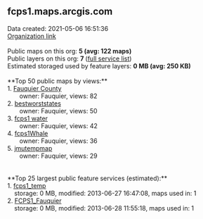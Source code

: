 <h2>fcps1.maps.arcgis.com</h2> Data created: 2021-05-06 16:51:36 <br /><a target='new' href='https://fcps1.maps.arcgis.com'>Organization link</a><br /><br />Public maps on this org: <b>5 (avg: 122 maps)</b><br />Public layers on this org: <b>7 </b>(<a target='new' href='https://services.arcgis.com/FuliQO1myvTp48c7/ArcGIS/rest/services'>full service list</a>)<br />Estimated storaged used by feature layers: <b>0 MB (avg: 250 KB)</b><br /><br />**Top 50 public maps by views:**<br />  1. <a target='new' href='https://www.arcgis.com/home/item.html?id=8cce75bd126b447a98ad1c1ef8afef28'>Fauquier County</a> <br />  &nbsp;&nbsp;&nbsp;&nbsp; &nbsp;&nbsp;owner: Fauquier, views: 82<br />  2. <a target='new' href='https://www.arcgis.com/home/item.html?id=bc10bff72edc414c90e8cd34a7c82611'>bestworststates</a> <br />  &nbsp;&nbsp;&nbsp;&nbsp; &nbsp;&nbsp;owner: Fauquier, views: 50<br />  3. <a target='new' href='https://www.arcgis.com/home/item.html?id=be741cda3da14cff92c4a9f76ca7df62'>fcps1 water</a> <br />  &nbsp;&nbsp;&nbsp;&nbsp; &nbsp;&nbsp;owner: Fauquier, views: 42<br />  4. <a target='new' href='https://www.arcgis.com/home/item.html?id=b8501fc21f454718b8dd302eed09a8ed'>fcps1Whale</a> <br />  &nbsp;&nbsp;&nbsp;&nbsp; &nbsp;&nbsp;owner: Fauquier, views: 36<br />  5. <a target='new' href='https://www.arcgis.com/home/item.html?id=ca225d75a4894bdab197c1000382ba04'>jmutempmap</a> <br />  &nbsp;&nbsp;&nbsp;&nbsp; &nbsp;&nbsp;owner: Fauquier, views: 29<br /><br /><br />**Top 25 largest public feature services (estimated):**<br /> 1. <a target='new' href='https://www.arcgis.com/home/item.html?id=c33829c1d71d4ee18134a5b0daff2c88'>fcps1_temp</a><br /> &nbsp;&nbsp;&nbsp;&nbsp;storage: 0 MB, modified: 2013-06-27 16:47:08, maps used in: 1<br /> 2. <a target='new' href='https://www.arcgis.com/home/item.html?id=8dfceeb302f641239fc8a1279dcdd3cc'>FCPS1_Fauquier</a><br /> &nbsp;&nbsp;&nbsp;&nbsp;storage: 0 MB, modified: 2013-06-28 11:55:18, maps used in: 1<br />